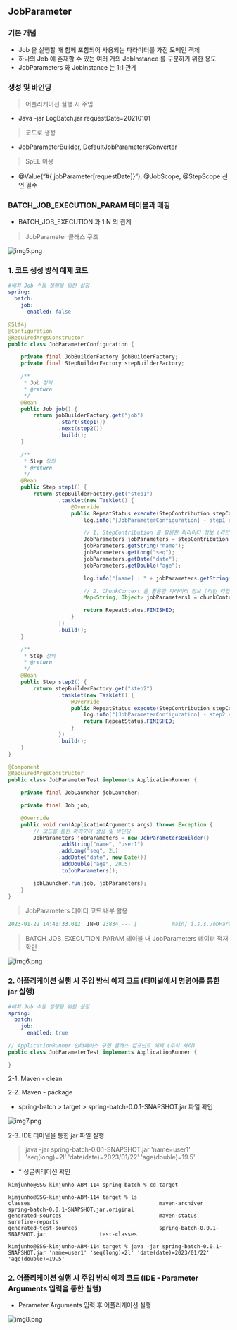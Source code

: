 ## JobParameter

### 기본 개념

- Job 을 실행할 때 함께 포함되어 사용되는 파라미터를 가진 도메인 객체
- 하나의 Job 에 존재할 수 있는 여러 개의 JobInstance 를 구분하기 위한 용도
- JobParameters 와 JobInstance 는 1:1 관계

### 생성 및 바인딩

> 어플리케이션 실행 시 주입

- Java -jar LogBatch.jar requestDate=20210101

> 코드로 생성

- JobParameterBuilder, DefaultJobParametersConverter

> SpEL 이용

- @Value(“#{ jobParameter[requestDate]}”), @JobScope, @StepScope 선언 필수

### BATCH_JOB_EXECUTION_PARAM 테이블과 매핑

- BATCH_JOB_EXECUTION 과 1:N 의 관계

> JobParameter 클래스 구조

![img5.png](image/img5.png)

### 1. 코드 생성 방식 예제 코드

````yml
#배치 Job 수동 실행을 위한 설정
spring:
  batch:
    job:
      enabled: false
````

````java
@Slf4j
@Configuration
@RequiredArgsConstructor
public class JobParameterConfiguration {

    private final JobBuilderFactory jobBuilderFactory;
    private final StepBuilderFactory stepBuilderFactory;

    /**
     * Job 정의
     * @return
     */
    @Bean
    public Job job() {
        return jobBuilderFactory.get("job")
                .start(step1())
                .next(step2())
                .build();
    }

    /**
     * Step 정의
     * @return
     */
    @Bean
    public Step step1() {
        return stepBuilderFactory.get("step1")
                .tasklet(new Tasklet() {
                    @Override
                    public RepeatStatus execute(StepContribution stepContribution, ChunkContext chunkContext) throws Exception {
                        log.info("[JobParameterConfiguration] - step1 execute");

                        // 1. StepContribution 를 활용한 파라미터 정보 (리턴 타입 : JobParameters)
                        JobParameters jobParameters = stepContribution.getStepExecution().getJobExecution().getJobParameters();
                        jobParameters.getString("name");
                        jobParameters.getLong("seq");
                        jobParameters.getDate("date");
                        jobParameters.getDouble("age");

                        log.info("[name] : " + jobParameters.getString("name") + " / [seq] : " + jobParameters.getLong("seq") + " / [date] : " + jobParameters.getDate("date") + " / [age] : " + jobParameters.getDouble("age"));

                        // 2. ChunkContext 를 활용한 파라미터 정보 (리턴 타입 : Map<String, Object>)
                        Map<String, Object> jobParameters1 = chunkContext.getStepContext().getJobParameters();

                        return RepeatStatus.FINISHED;
                    }
                })
                .build();
    }

    /**
     * Step 정의
     * @return
     */
    @Bean
    public Step step2() {
        return stepBuilderFactory.get("step2")
                .tasklet(new Tasklet() {
                    @Override
                    public RepeatStatus execute(StepContribution stepContribution, ChunkContext chunkContext) throws Exception {
                        log.info("[JobParameterConfiguration] - step2 execute");
                        return RepeatStatus.FINISHED;
                    }
                })
                .build();
    }
}
````

````java
@Component
@RequiredArgsConstructor
public class JobParameterTest implements ApplicationRunner {

    private final JobLauncher jobLauncher;

    private final Job job;

    @Override
    public void run(ApplicationArguments args) throws Exception {
        // 코드를 통한 파라미터 생성 및 바인딩
        JobParameters jobParameters = new JobParametersBuilder()
                .addString("name", "user1")
                .addLong("seq", 2L)
                .addDate("date", new Date())
                .addDouble("age", 20.5)
                .toJobParameters();

        jobLauncher.run(job, jobParameters);
    }
}

````

> JobParameters 데이터 코드 내부 활용

````sql
2023-01-22 14:40:33.012  INFO 23834 --- [           main] i.s.s.JobParameterConfiguration          : [name] : user1 / [seq] : 2 / [date] : Sun Jan 22 14:40:32 KST 2023 / [age] : 20.5
````

> BATCH_JOB_EXECUTION_PARAM 테이블 내 JobParameters 데이터 적재 확인

![img6.png](image/img6.png)

### 2. 어플리케이션 실행 시 주입 방식 예제 코드 (터미널에서 명령어를 통한 jar 실행)

````yml
#배치 Job 수동 실행을 위한 설정
spring:
  batch:
    job:
      enabled: true
````

````java
// ApplicationRunner 인터페이스 구현 클래스 컴포넌트 해제 (주석 처리)
public class JobParameterTest implements ApplicationRunner {

}
````

2-1. Maven - clean

2-2. Maven - package

- spring-batch > target > spring-batch-0.0.1-SNAPSHOT.jar 파일 확인

![img7.png](image/img7.png)

2-3. IDE 터미널을 통한 jar 파일 실행

> java -jar spring-batch-0.0.1-SNAPSHOT.jar 'name=user1' 'seq(long)=2l' 'date(date)=2023/01/22' 'age(double)=19.5'

- \* 싱글쿼테이션 확인

````shell
kimjunho@SSG-kimjunho-ABM-114 spring-batch % cd target

kimjunho@SSG-kimjunho-ABM-114 target % ls
classes                                         maven-archiver                                  spring-batch-0.0.1-SNAPSHOT.jar.original
generated-sources                               maven-status                                    surefire-reports
generated-test-sources                          spring-batch-0.0.1-SNAPSHOT.jar                 test-classes

kimjunho@SSG-kimjunho-ABM-114 target % java -jar spring-batch-0.0.1-SNAPSHOT.jar 'name=user1' 'seq(long)=2l' 'date(date)=2023/01/22' 'age(double)=19.5'

````

### 2. 어플리케이션 실행 시 주입 방식 예제 코드 (IDE - Parameter Arguments 입력을 통한 실행)

- Parameter Arguments 입력 후 어플리케이션 실행

![img8.png](image/img8.png)
